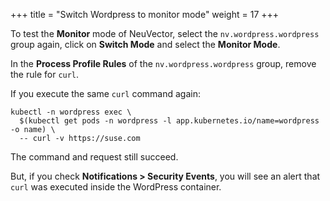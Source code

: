 +++
title = "Switch Wordpress to monitor mode"
weight = 17
+++

To test the **Monitor** mode of NeuVector, select the `nv.wordpress.wordpress` group again, click on **Switch Mode** and select the **Monitor Mode**.

In the **Process Profile Rules** of the `nv.wordpress.wordpress` group, remove the rule for `curl`.

If you execute the same `curl` command again:

```ctr:kubernetes01
kubectl -n wordpress exec \
  $(kubectl get pods -n wordpress -l app.kubernetes.io/name=wordpress -o name) \
  -- curl -v https://suse.com
```

The command and request still succeed.

But, if you check **Notifications > Security Events**, you will see an alert that `curl` was executed inside the WordPress container.
